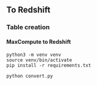 ## To Redshift


### Table creation

#### MaxCompute to Redshift

```shell
python3 -m venv venv
source venv/bin/activate
pip install -r requirements.txt

python convert.py
```